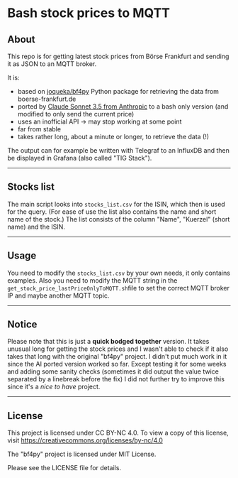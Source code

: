 # Bash stock prices to MQTT

## About

This repo is for getting latest stock prices from Börse Frankfurt and sending it as JSON to an MQTT broker.

It is:
- based on [joqueka/bf4py](https://github.com/joqueka/bf4py) Python package for retrieving the data from boerse-frankfurt.de
- ported by [Claude Sonnet 3.5 from Anthropic](https://www.anthropic.com/) to a bash only version (and modified to only send the current price)
- uses an inofficial API -> may stop working at some point
- far from stable
- takes rather long, about a minute or longer, to retrieve the data (!)

The output can for example be written with Telegraf to an InfluxDB and then be displayed in Grafana (also called "TIG Stack").

---

## Stocks list

The main script looks into `stocks_list.csv` for the ISIN, which then is used for the query.
(For ease of use the list also contains the name and short name of the stock.)
The list consists of the column "Name", "Kuerzel" (short name) and the ISIN.

---

## Usage

You need to modify the `stocks_list.csv` by your own needs, it only contains examples.
Also you need to modify the MQTT string in the `get_stock_price_lastPriceOnlyToMQTT.sh`file to set the correct MQTT broker IP and maybe another MQTT topic.

---

## Notice

Please note that this is just a **quick bodged together** version.
It takes unusual long for getting the stock prices and I wasn't able to check if it also takes that long with the original "bf4py" project.
I didn't put much work in it since the AI ported version worked so far. Except testing it for some weeks and adding some sanity checks (sometimes it did output the value twice separated by a linebreak before the fix) I did not further try to improve this since it's a _nice to have_ project.

---

## License

This project is licensed under CC BY-NC 4.0. To view a copy of this license, visit  https://creativecommons.org/licenses/by-nc/4.0

The "bf4py" project is licensed under MIT License.

Please see the LICENSE file for details.